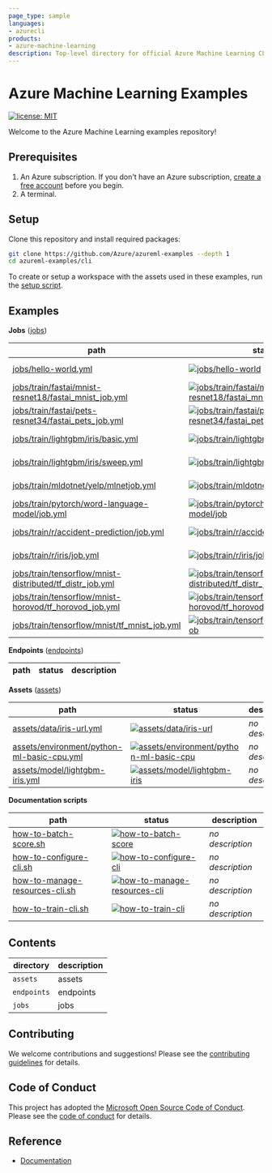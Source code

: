 ```yaml
---
page_type: sample
languages:
- azurecli
products:
- azure-machine-learning
description: Top-level directory for official Azure Machine Learning CLI sample code.
---
```


# Azure Machine Learning Examples

[![license: MIT](https://img.shields.io/badge/License-MIT-purple.svg)](LICENSE)

Welcome to the Azure Machine Learning examples repository!

## Prerequisites

1. An Azure subscription. If you don't have an Azure subscription, [create a free account](https://aka.ms/AMLFree) before you begin.
2. A terminal.

## Setup

Clone this repository and install required packages:

```sh
git clone https://github.com/Azure/azureml-examples --depth 1
cd azureml-examples/cli
```

To create or setup a workspace with the assets used in these examples, run the [setup script](setup-workspace.sh).

## Examples

**Jobs** ([jobs](jobs))

path|status|description
-|-|-
[jobs/hello-world.yml](jobs/hello-world.yml)|[![jobs/hello-world](https://github.com/Azure/azureml-examples/workflows/cli-jobs-hello-world/badge.svg)](https://github.com/Azure/azureml-examples/actions?query=workflow%3Acli-jobs-hello-world)|*no description*
[jobs/train/fastai/mnist-resnet18/fastai_mnist_job.yml](jobs/train/fastai/mnist-resnet18/fastai_mnist_job.yml)|[![jobs/train/fastai/mnist-resnet18/fastai_mnist_job](https://github.com/Azure/azureml-examples/workflows/cli-jobs-train-fastai-mnist-resnet18-fastai_mnist_job/badge.svg)](https://github.com/Azure/azureml-examples/actions?query=workflow%3Acli-jobs-train-fastai-mnist-resnet18-fastai_mnist_job)|*no description*
[jobs/train/fastai/pets-resnet34/fastai_pets_job.yml](jobs/train/fastai/pets-resnet34/fastai_pets_job.yml)|[![jobs/train/fastai/pets-resnet34/fastai_pets_job](https://github.com/Azure/azureml-examples/workflows/cli-jobs-train-fastai-pets-resnet34-fastai_pets_job/badge.svg)](https://github.com/Azure/azureml-examples/actions?query=workflow%3Acli-jobs-train-fastai-pets-resnet34-fastai_pets_job)|*no description*
[jobs/train/lightgbm/iris/basic.yml](jobs/train/lightgbm/iris/basic.yml)|[![jobs/train/lightgbm/iris/basic](https://github.com/Azure/azureml-examples/workflows/cli-jobs-train-lightgbm-iris-basic/badge.svg)](https://github.com/Azure/azureml-examples/actions?query=workflow%3Acli-jobs-train-lightgbm-iris-basic)|*no description*
[jobs/train/lightgbm/iris/sweep.yml](jobs/train/lightgbm/iris/sweep.yml)|[![jobs/train/lightgbm/iris/sweep](https://github.com/Azure/azureml-examples/workflows/cli-jobs-train-lightgbm-iris-sweep/badge.svg)](https://github.com/Azure/azureml-examples/actions?query=workflow%3Acli-jobs-train-lightgbm-iris-sweep)|*no description*
[jobs/train/mldotnet/yelp/mlnetjob.yml](jobs/train/mldotnet/yelp/mlnetjob.yml)|[![jobs/train/mldotnet/yelp/mlnetjob](https://github.com/Azure/azureml-examples/workflows/cli-jobs-train-mldotnet-yelp-mlnetjob/badge.svg)](https://github.com/Azure/azureml-examples/actions?query=workflow%3Acli-jobs-train-mldotnet-yelp-mlnetjob)|*no description*
[jobs/train/pytorch/word-language-model/job.yml](jobs/train/pytorch/word-language-model/job.yml)|[![jobs/train/pytorch/word-language-model/job](https://github.com/Azure/azureml-examples/workflows/cli-jobs-train-pytorch-word-language-model-job/badge.svg)](https://github.com/Azure/azureml-examples/actions?query=workflow%3Acli-jobs-train-pytorch-word-language-model-job)|*no description*
[jobs/train/r/accident-prediction/job.yml](jobs/train/r/accident-prediction/job.yml)|[![jobs/train/r/accident-prediction/job](https://github.com/Azure/azureml-examples/workflows/cli-jobs-train-r-accident-prediction-job/badge.svg)](https://github.com/Azure/azureml-examples/actions?query=workflow%3Acli-jobs-train-r-accident-prediction-job)|*no description*
[jobs/train/r/iris/job.yml](jobs/train/r/iris/job.yml)|[![jobs/train/r/iris/job](https://github.com/Azure/azureml-examples/workflows/cli-jobs-train-r-iris-job/badge.svg)](https://github.com/Azure/azureml-examples/actions?query=workflow%3Acli-jobs-train-r-iris-job)|*no description*
[jobs/train/tensorflow/mnist-distributed/tf_distr_job.yml](jobs/train/tensorflow/mnist-distributed/tf_distr_job.yml)|[![jobs/train/tensorflow/mnist-distributed/tf_distr_job](https://github.com/Azure/azureml-examples/workflows/cli-jobs-train-tensorflow-mnist-distributed-tf_distr_job/badge.svg)](https://github.com/Azure/azureml-examples/actions?query=workflow%3Acli-jobs-train-tensorflow-mnist-distributed-tf_distr_job)|*no description*
[jobs/train/tensorflow/mnist-horovod/tf_horovod_job.yml](jobs/train/tensorflow/mnist-horovod/tf_horovod_job.yml)|[![jobs/train/tensorflow/mnist-horovod/tf_horovod_job](https://github.com/Azure/azureml-examples/workflows/cli-jobs-train-tensorflow-mnist-horovod-tf_horovod_job/badge.svg)](https://github.com/Azure/azureml-examples/actions?query=workflow%3Acli-jobs-train-tensorflow-mnist-horovod-tf_horovod_job)|*no description*
[jobs/train/tensorflow/mnist/tf_mnist_job.yml](jobs/train/tensorflow/mnist/tf_mnist_job.yml)|[![jobs/train/tensorflow/mnist/tf_mnist_job](https://github.com/Azure/azureml-examples/workflows/cli-jobs-train-tensorflow-mnist-tf_mnist_job/badge.svg)](https://github.com/Azure/azureml-examples/actions?query=workflow%3Acli-jobs-train-tensorflow-mnist-tf_mnist_job)|*no description*

**Endpoints** ([endpoints](endpoints))

path|status|description
-|-|-

**Assets** ([assets](assets))

path|status|description
-|-|-
[assets/data/iris-url.yml](assets/data/iris-url.yml)|[![assets/data/iris-url](https://github.com/Azure/azureml-examples/workflows/cli-assets-data-iris-url/badge.svg)](https://github.com/Azure/azureml-examples/actions?query=workflow%3Acli-assets-data-iris-url)|*no description*
[assets/environment/python-ml-basic-cpu.yml](assets/environment/python-ml-basic-cpu.yml)|[![assets/environment/python-ml-basic-cpu](https://github.com/Azure/azureml-examples/workflows/cli-assets-environment-python-ml-basic-cpu/badge.svg)](https://github.com/Azure/azureml-examples/actions?query=workflow%3Acli-assets-environment-python-ml-basic-cpu)|*no description*
[assets/model/lightgbm-iris.yml](assets/model/lightgbm-iris.yml)|[![assets/model/lightgbm-iris](https://github.com/Azure/azureml-examples/workflows/cli-assets-model-lightgbm-iris/badge.svg)](https://github.com/Azure/azureml-examples/actions?query=workflow%3Acli-assets-model-lightgbm-iris)|*no description*

**Documentation scripts**

path|status|description|
-|-|-
[how-to-batch-score.sh](how-to-batch-score.sh)|[![how-to-batch-score](https://github.com/Azure/azureml-examples/workflows/cli-docs-how-to-batch-score/badge.svg)](https://github.com/Azure/azureml-examples/actions?query=workflow%3Acli-docs-how-to-batch-score)|*no description*
[how-to-configure-cli.sh](how-to-configure-cli.sh)|[![how-to-configure-cli](https://github.com/Azure/azureml-examples/workflows/cli-docs-how-to-configure-cli/badge.svg)](https://github.com/Azure/azureml-examples/actions?query=workflow%3Acli-docs-how-to-configure-cli)|*no description*
[how-to-manage-resources-cli.sh](how-to-manage-resources-cli.sh)|[![how-to-manage-resources-cli](https://github.com/Azure/azureml-examples/workflows/cli-docs-how-to-manage-resources-cli/badge.svg)](https://github.com/Azure/azureml-examples/actions?query=workflow%3Acli-docs-how-to-manage-resources-cli)|*no description*
[how-to-train-cli.sh](how-to-train-cli.sh)|[![how-to-train-cli](https://github.com/Azure/azureml-examples/workflows/cli-docs-how-to-train-cli/badge.svg)](https://github.com/Azure/azureml-examples/actions?query=workflow%3Acli-docs-how-to-train-cli)|*no description*

## Contents

|directory|description|
|-|-|
|`assets`|assets|
|`endpoints`|endpoints|
|`jobs`|jobs|

## Contributing

We welcome contributions and suggestions! Please see the [contributing guidelines](CONTRIBUTING.md) for details.

## Code of Conduct

This project has adopted the [Microsoft Open Source Code of Conduct](https://opensource.microsoft.com/codeofconduct/). Please see the [code of conduct](CODE_OF_CONDUCT.md) for details.

## Reference

- [Documentation](https://docs.microsoft.com/azure/machine-learning)
